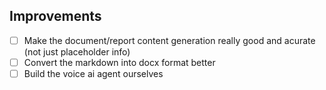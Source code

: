 ## Improvements

- [ ] Make the document/report content generation really good and acurate (not just placeholder info)
- [ ] Convert the markdown into docx format better
- [ ] Build the voice ai agent ourselves
